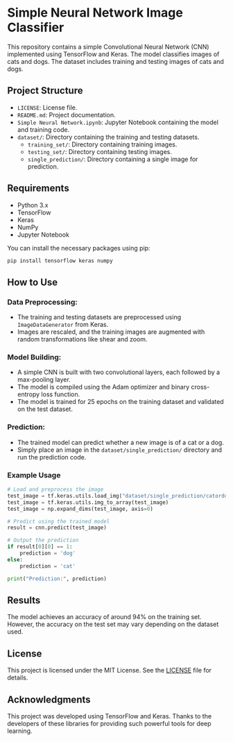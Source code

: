 # Simple Neural Network Image Classifier

This repository contains a simple Convolutional Neural Network (CNN) implemented using TensorFlow and Keras. The model classifies images of cats and dogs. The dataset includes training and testing images of cats and dogs.

## Project Structure

- `LICENSE`: License file.
- `README.md`: Project documentation.
- `Simple Neural Network.ipynb`: Jupyter Notebook containing the model and training code.
- `dataset/`: Directory containing the training and testing datasets.
  - `training_set/`: Directory containing training images.
  - `testing_set/`: Directory containing testing images.
  - `single_prediction/`: Directory containing a single image for prediction.

## Requirements

- Python 3.x
- TensorFlow
- Keras
- NumPy
- Jupyter Notebook

You can install the necessary packages using pip:

```bash
pip install tensorflow keras numpy
```
## How to Use

### Data Preprocessing:

- The training and testing datasets are preprocessed using `ImageDataGenerator` from Keras.
- Images are rescaled, and the training images are augmented with random transformations like shear and zoom.

### Model Building:

- A simple CNN is built with two convolutional layers, each followed by a max-pooling layer.
- The model is compiled using the Adam optimizer and binary cross-entropy loss function.
- The model is trained for 25 epochs on the training dataset and validated on the test dataset.

### Prediction:

- The trained model can predict whether a new image is of a cat or a dog.
- Simply place an image in the `dataset/single_prediction/` directory and run the prediction code.

### Example Usage

```python
# Load and preprocess the image
test_image = tf.keras.utils.load_img("dataset/single_prediction/catordog.jpg", target_size=(64, 64))
test_image = tf.keras.utils.img_to_array(test_image)
test_image = np.expand_dims(test_image, axis=0)

# Predict using the trained model
result = cnn.predict(test_image)

# Output the prediction
if result[0][0] == 1:
    prediction = 'dog'
else:
    prediction = 'cat'

print("Prediction:", prediction)
```
## Results

The model achieves an accuracy of around 94% on the training set. However, the accuracy on the test set may vary depending on the dataset used.

## License

This project is licensed under the MIT License. See the [LICENSE](https://github.com/VGokulan/Simple-Neural-Network/blob/main/LICENSE) file for details.

## Acknowledgments

This project was developed using TensorFlow and Keras. Thanks to the developers of these libraries for providing such powerful tools for deep learning.

